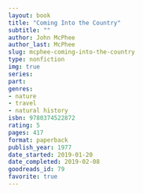 ```yaml
---
layout: book
title: "Coming Into the Country"
subtitle: ""
author: John McPhee
author_last: McPhee
slug: mcphee-coming-into-the-country
type: nonfiction
img: true
series: 
part: 
genres:
- nature
- travel
- natural history
isbn: 9780374522872
rating: 5
pages: 417
format: paperback
publish_year: 1977
date_started: 2019-01-20
date_completed: 2019-02-08
goodreads_id: 79
favorite: true
---
```

